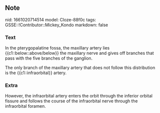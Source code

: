 ## Note
nid: 1661020714514
model: Cloze-88f0c
tags: GSSE::!Contributor::Mickey_Kondo
markdown: false

### Text
In the pterygopalatine fossa, the maxillary artery lies
{{c1::below::above/below}} the maxillary nerve and gives off
branches that pass with the five branches of the ganglion.
<div>
  The only branch of the maxillary artery that does not follow this
  distribution is the {{c1::infraorbital}} artery.
</div>

### Extra
However, the infraorbital artery enters the orbit through the inferior orbital fissure and follows the course of the infraorbital nerve through the infraorbital foramen.
